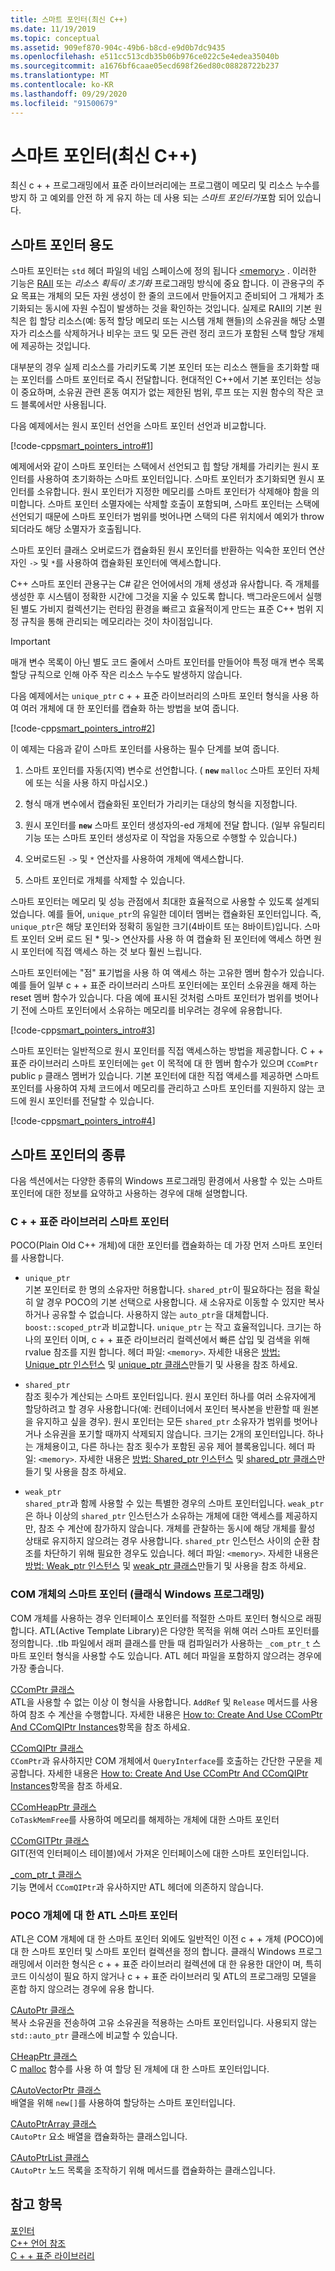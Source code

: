 ```yaml
---
title: 스마트 포인터(최신 C++)
ms.date: 11/19/2019
ms.topic: conceptual
ms.assetid: 909ef870-904c-49b6-b8cd-e9d0b7dc9435
ms.openlocfilehash: e511cc513cdb35b06b976ce022c5e4edea35040b
ms.sourcegitcommit: a1676bf6caae05ecd698f26ed80c08828722b237
ms.translationtype: MT
ms.contentlocale: ko-KR
ms.lasthandoff: 09/29/2020
ms.locfileid: "91500679"
---
```

# <a name="smart-pointers-modern-c"></a>스마트 포인터(최신 C++)

최신 c + + 프로그래밍에서 표준 라이브러리에는 프로그램이 메모리 및 리소스 누수를 방지 하 고 예외를 안전 하 게 유지 하는 데 사용 되는 *스마트 포인터가*포함 되어 있습니다.

## <a name="uses-for-smart-pointers"></a>스마트 포인터 용도

스마트 포인터는 `std` 헤더 파일의 네임 스페이스에 정의 됩니다 [\<memory>](../standard-library/memory.md) . 이러한 기능은 [RAII](./object-lifetime-and-resource-management-modern-cpp.md) 또는 *리소스 획득이 초기화* 프로그래밍 방식에 중요 합니다. 이 관용구의 주요 목표는 개체의 모든 자원 생성이 한 줄의 코드에서 만들어지고 준비되어 그 개체가 초기화되는 동시에 자원 수집이 발생하는 것을 확인하는 것입니다. 실제로 RAII의 기본 원칙은 힙 할당 리소스(예: 동적 할당 메모리 또는 시스템 개체 핸들)의 소유권을 해당 소멸자가 리소스를 삭제하거나 비우는 코드 및 모든 관련 정리 코드가 포함된 스택 할당 개체에 제공하는 것입니다.

대부분의 경우 실제 리소스를 가리키도록 기본 포인터 또는 리소스 핸들을 초기화할 때는 포인터를 스마트 포인터로 즉시 전달합니다. 현대적인 C++에서 기본 포인터는 성능이 중요하며, 소유권 관련 혼동 여지가 없는 제한된 범위, 루프 또는 지원 함수의 작은 코드 블록에서만 사용됩니다.

다음 예제에서는 원시 포인터 선언을 스마트 포인터 선언과 비교합니다.

[!code-cpp[smart_pointers_intro#1](codesnippet/CPP/smart-pointers-modern-cpp_1.cpp)]

예제에서와 같이 스마트 포인터는 스택에서 선언되고 힙 할당 개체를 가리키는 원시 포인터를 사용하여 초기화하는 스마트 포인터입니다. 스마트 포인터가 초기화되면 원시 포인터를 소유합니다. 원시 포인터가 지정한 메모리를 스마트 포인터가 삭제해야 함을 의미합니다. 스마트 포인터 소멸자에는 삭제할 호출이 포함되며, 스마트 포인터는 스택에 선언되기 때문에 스마트 포인터가 범위를 벗어나면 스택의 다른 위치에서 예외가 throw되더라도 해당 소멸자가 호출됩니다.

스마트 포인터 클래스 오버로드가 캡슐화된 원시 포인터를 반환하는 익숙한 포인터 연산자인 `->` 및 `*`를 사용하여 캡슐화된 포인터에 액세스합니다.

C++ 스마트 포인터 관용구는 C# 같은 언어에서의 개체 생성과 유사합니다. 즉 개체를 생성한 후 시스템이 정확한 시간에 그것을 지울 수 있도록 합니다. 백그라운드에서 실행된 별도 가비지 컬렉션기는 런타임 환경을 빠르고 효율적이게 만드는 표준 C++ 범위 지정 규칙을 통해 관리되는 메모리라는 것이 차이점입니다.

> [!IMPORTANT]
> 매개 변수 목록이 아닌 별도 코드 줄에서 스마트 포인터를 만들어야 특정 매개 변수 목록 할당 규칙으로 인해 아주 작은 리소스 누수도 발생하지 않습니다.

다음 예제에서는 `unique_ptr` c + + 표준 라이브러리의 스마트 포인터 형식을 사용 하 여 여러 개체에 대 한 포인터를 캡슐화 하는 방법을 보여 줍니다.

[!code-cpp[smart_pointers_intro#2](codesnippet/CPP/smart-pointers-modern-cpp_2.cpp)]

이 예제는 다음과 같이 스마트 포인터를 사용하는 필수 단계를 보여 줍니다.

1. 스마트 포인터를 자동(지역) 변수로 선언합니다. ( **`new`** `malloc` 스마트 포인터 자체에 또는 식을 사용 하지 마십시오.)

1. 형식 매개 변수에서 캡슐화된 포인터가 가리키는 대상의 형식을 지정합니다.

1. 원시 포인터를 **`new`** 스마트 포인터 생성자의-ed 개체에 전달 합니다. (일부 유틸리티 기능 또는 스마트 포인터 생성자로 이 작업을 자동으로 수행할 수 있습니다.)

1. 오버로드된 `->` 및 `*` 연산자를 사용하여 개체에 액세스합니다.

1. 스마트 포인터로 개체를 삭제할 수 있습니다.

스마트 포인터는 메모리 및 성능 관점에서 최대한 효율적으로 사용할 수 있도록 설계되었습니다. 예를 들어, `unique_ptr`의 유일한 데이터 멤버는 캡슐화된 포인터입니다. 즉, `unique_ptr`은 해당 포인터와 정확히 동일한 크기(4바이트 또는 8바이트)입니다. 스마트 포인터 오버 로드 된 * 및-> 연산자를 사용 하 여 캡슐화 된 포인터에 액세스 하면 원시 포인터에 직접 액세스 하는 것 보다 훨씬 느립니다.

스마트 포인터에는 "점" 표기법을 사용 하 여 액세스 하는 고유한 멤버 함수가 있습니다. 예를 들어 일부 c + + 표준 라이브러리 스마트 포인터에는 포인터 소유권을 해제 하는 reset 멤버 함수가 있습니다. 다음 예에 표시된 것처럼 스마트 포인터가 범위를 벗어나기 전에 스마트 포인터에서 소유하는 메모리를 비우려는 경우에 유용합니다.

[!code-cpp[smart_pointers_intro#3](codesnippet/CPP/smart-pointers-modern-cpp_3.cpp)]

스마트 포인터는 일반적으로 원시 포인터를 직접 액세스하는 방법을 제공합니다. C + + 표준 라이브러리 스마트 포인터에는 `get` 이 목적에 대 한 멤버 함수가 있으며 `CComPtr` public `p` 클래스 멤버가 있습니다. 기본 포인터에 대한 직접 액세스를 제공하면 스마트 포인터를 사용하여 자체 코드에서 메모리를 관리하고 스마트 포인터를 지원하지 않는 코드에 원시 포인터를 전달할 수 있습니다.

[!code-cpp[smart_pointers_intro#4](codesnippet/CPP/smart-pointers-modern-cpp_4.cpp)]

## <a name="kinds-of-smart-pointers"></a>스마트 포인터의 종류

다음 섹션에서는 다양한 종류의 Windows 프로그래밍 환경에서 사용할 수 있는 스마트 포인터에 대한 정보를 요약하고 사용하는 경우에 대해 설명합니다.

### <a name="c-standard-library-smart-pointers"></a>C + + 표준 라이브러리 스마트 포인터

POCO(Plain Old C++ 개체)에 대한 포인터를 캡슐화하는 데 가장 먼저 스마트 포인터를 사용합니다.

- `unique_ptr`<br/>
   기본 포인터로 한 명의 소유자만 허용합니다. `shared_ptr`이 필요하다는 점을 확실히 알 경우 POCO의 기본 선택으로 사용합니다. 새 소유자로 이동할 수 있지만 복사하거나 공유할 수 없습니다. 사용하지 않는 `auto_ptr`을 대체합니다. `boost::scoped_ptr`과 비교합니다. `unique_ptr` 는 작고 효율적입니다. 크기는 하나의 포인터 이며, c + + 표준 라이브러리 컬렉션에서 빠른 삽입 및 검색을 위해 rvalue 참조를 지원 합니다. 헤더 파일: `<memory>`. 자세한 내용은 [방법: Unique_ptr 인스턴스](how-to-create-and-use-unique-ptr-instances.md) 및 [unique_ptr 클래스](../standard-library/unique-ptr-class.md)만들기 및 사용을 참조 하세요.

- `shared_ptr`<br/>
   참조 횟수가 계산되는 스마트 포인터입니다. 원시 포인터 하나를 여러 소유자에게 할당하려고 할 경우 사용합니다(예: 컨테이너에서 포인터 복사본을 반환할 때 원본을 유지하고 싶을 경우). 원시 포인터는 모든 `shared_ptr` 소유자가 범위를 벗어나거나 소유권을 포기할 때까지 삭제되지 않습니다. 크기는 2개의 포인터입니다. 하나는 개체용이고, 다른 하나는 참조 횟수가 포함된 공유 제어 블록용입니다. 헤더 파일: `<memory>`. 자세한 내용은 [방법: Shared_ptr 인스턴스](how-to-create-and-use-shared-ptr-instances.md) 및 [shared_ptr 클래스](../standard-library/shared-ptr-class.md)만들기 및 사용을 참조 하세요.

- `weak_ptr`<br/>
    `shared_ptr`과 함께 사용할 수 있는 특별한 경우의 스마트 포인터입니다. `weak_ptr`은 하나 이상의 `shared_ptr` 인스턴스가 소유하는 개체에 대한 액세스를 제공하지만, 참조 수 계산에 참가하지 않습니다. 개체를 관찰하는 동시에 해당 개체를 활성 상태로 유지하지 않으려는 경우 사용합니다. `shared_ptr` 인스턴스 사이의 순환 참조를 차단하기 위해 필요한 경우도 있습니다. 헤더 파일: `<memory>`. 자세한 내용은 [방법: Weak_ptr 인스턴스](how-to-create-and-use-weak-ptr-instances.md) 및 [weak_ptr 클래스](../standard-library/weak-ptr-class.md)만들기 및 사용을 참조 하세요.

### <a name="smart-pointers-for-com-objects-classic-windows-programming"></a>COM 개체의 스마트 포인터 (클래식 Windows 프로그래밍)

COM 개체를 사용하는 경우 인터페이스 포인터를 적절한 스마트 포인터 형식으로 래핑합니다. ATL(Active Template Library)은 다양한 목적을 위해 여러 스마트 포인터를 정의합니다. .tlb 파일에서 래퍼 클래스를 만들 때 컴파일러가 사용하는 `_com_ptr_t` 스마트 포인터 형식을 사용할 수도 있습니다. ATL 헤더 파일을 포함하지 않으려는 경우에 가장 좋습니다.

[CComPtr 클래스](../atl/reference/ccomptr-class.md)<br/>
ATL을 사용할 수 없는 이상 이 형식을 사용합니다. `AddRef` 및 `Release` 메서드를 사용하여 참조 수 계산을 수행합니다. 자세한 내용은 [How to: Create And Use CComPtr And CComQIPtr Instances](how-to-create-and-use-ccomptr-and-ccomqiptr-instances.md)항목을 참조 하세요.

[CComQIPtr 클래스](../atl/reference/ccomqiptr-class.md)<br/>
`CComPtr`과 유사하지만 COM 개체에서 `QueryInterface`를 호출하는 간단한 구문을 제공합니다. 자세한 내용은 [How to: Create And Use CComPtr And CComQIPtr Instances](how-to-create-and-use-ccomptr-and-ccomqiptr-instances.md)항목을 참조 하세요.

[CComHeapPtr 클래스](../atl/reference/ccomheapptr-class.md)<br/>
`CoTaskMemFree`를 사용하여 메모리를 해제하는 개체에 대한 스마트 포인터

[CComGITPtr 클래스](../atl/reference/ccomgitptr-class.md)<br/>
GIT(전역 인터페이스 테이블)에서 가져온 인터페이스에 대한 스마트 포인터입니다.

[_com_ptr_t 클래스](com-ptr-t-class.md)<br/>
기능 면에서 `CComQIPtr`과 유사하지만 ATL 헤더에 의존하지 않습니다.

### <a name="atl-smart-pointers-for-poco-objects"></a>POCO 개체에 대 한 ATL 스마트 포인터

ATL은 COM 개체에 대 한 스마트 포인터 외에도 일반적인 이전 c + + 개체 (POCO)에 대 한 스마트 포인터 및 스마트 포인터 컬렉션을 정의 합니다. 클래식 Windows 프로그래밍에서 이러한 형식은 c + + 표준 라이브러리 컬렉션에 대 한 유용한 대안이 며, 특히 코드 이식성이 필요 하지 않거나 c + + 표준 라이브러리 및 ATL의 프로그래밍 모델을 혼합 하지 않으려는 경우에 유용 합니다.

[CAutoPtr 클래스](../atl/reference/cautoptr-class.md)<br/>
복사 소유권을 전송하여 고유 소유권을 적용하는 스마트 포인터입니다. 사용되지 않는 `std::auto_ptr` 클래스에 비교할 수 있습니다.

[CHeapPtr 클래스](../atl/reference/cheapptr-class.md)<br/>
C [malloc](../c-runtime-library/reference/malloc.md) 함수를 사용 하 여 할당 된 개체에 대 한 스마트 포인터입니다.

[CAutoVectorPtr 클래스](../atl/reference/cautovectorptr-class.md)<br/>
배열을 위해 `new[]`를 사용하여 할당하는 스마트 포인터입니다.

[CAutoPtrArray 클래스](../atl/reference/cautoptrarray-class.md)<br/>
`CAutoPtr` 요소 배열을 캡슐화하는 클래스입니다.

[CAutoPtrList 클래스](../atl/reference/cautoptrlist-class.md)<br/>
`CAutoPtr` 노드 목록을 조작하기 위해 메서드를 캡슐화하는 클래스입니다.

## <a name="see-also"></a>참고 항목

[포인터](pointers-cpp.md)<br/>
[C++ 언어 참조](../cpp/cpp-language-reference.md)<br/>
[C + + 표준 라이브러리](../standard-library/cpp-standard-library-reference.md)
